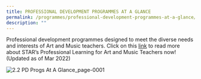 ```yaml
---
title: PROFESSIONAL DEVELOPMENT PROGRAMMES AT A GLANCE
permalink: /programmes/professional-development-programmes-at-a-glance/
description: ""
---
```

Professional development programmes designed to meet the diverse needs and interests of Art and Music teachers. Click on this [link](https://joom.ag/ynpd) to read more about STAR’s Professional Learning for Art and Music Teachers now! (Updated as of Mar 2022)

![2.2 PD Progs At A Glance_page-0001](/images/pdprogrammesataglance)